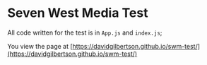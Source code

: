 # Seven West Media Test

All code written for the test is in `App.js` and `index.js`;

You view the page at [https://davidgilbertson.github.io/swm-test/](https://davidgilbertson.github.io/swm-test/)
